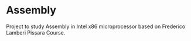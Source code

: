 # Assembly

Project to study Assembly in Intel x86 microprocessor based on Frederico Lamberi Pissara Course.


